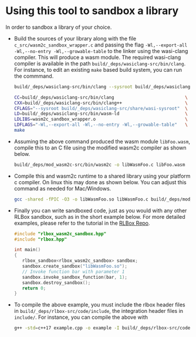 # Using this tool to sandbox a library

In order to sandbox a library of your choice.

- Build the sources of your library along with the file `c_src/wasm2c_sandbox_wrapper.c` and passing the flag `-Wl,--export-all -Wl,--no-entry -Wl,--growable-table` to the linker using the wasi-clang compiler. This will produce a wasm module. The required wasi-clang compiler is available in the path `build/_deps/wasiclang-src/bin/clang`.
For instance, to edit an existing `make` based build system, you can run the commmand.

   ```bash
   build/_deps/wasiclang-src/bin/clang --sysroot build/_deps/wasiclang-src/share/wasi-sysroot c_src/wasm2c_sandbox_wrapper.c -c -o c_src/wasm2c_sandbox_wrapper.o

   CC=build/_deps/wasiclang-src/bin/clang                           \
   CXX=build/_deps/wasiclang-src/bin/clang++                        \
   CFLAGS="--sysroot build/_deps/wasiclang-src/share/wasi-sysroot"  \
   LD=build/_deps/wasiclang-src/bin/wasm-ld                         \
   LDLIBS=wasm2c_sandbox_wrapper.o                                  \
   LDFLAGS="-Wl,--export-all -Wl,--no-entry -Wl,--growable-table"   \
   make
   ```

- Assuming the above command produced the wasm module `libFoo.wasm`, compile this to an C file using the modified wasm2c compiler as shown below.

   ```bash
   build/_deps/mod_wasm2c-src/bin/wasm2c -o libWasmFoo.c libFoo.wasm
   ```

- Compile this and wasm2c runtime to a shared library using your platform c compiler. On linux this may done as shown below. You can adjust this command as needed for Mac/Windows.

   ```bash
   gcc -shared -fPIC -O3 -o libWasmFoo.so libWasmFoo.c build/_deps/mod_wasm2c-src/wasm2c/wasm-rt-impl.c build/_deps/mod_wasm2c-src/wasm2c/wasm-rt-os-unix.c build/_deps/mod_wasm2c-src/wasm2c/wasm-rt-os-win.c build/_deps/mod_wasm2c-src/wasm2c/wasm-rt-wasi.c
   ```

- Finally you can write sandboxed code, just as you would with any other RLBox sandbox, such as in the short example below. For more detailed examples, please refer to the tutorial in the [RLBox Repo]((https://github.com/PLSysSec/rlbox_api_cpp17)).

   ```c++
   #include "rlbox_wasm2c_sandbox.hpp"
   #include "rlbox.hpp"

   int main()
   {
      rlbox_sandbox<rlbox_wasm2c_sandbox> sandbox;
      sandbox.create_sandbox("libWasmFoo.so");
      // Invoke function bar with parameter 1
      sandbox.invoke_sandbox_function(bar, 1);
      sandbox.destroy_sandbox();
      return 0;
   }
   ```

- To compile the above example, you must include the rlbox header files in `build/_deps/rlbox-src/code/include`, the integration header files in `include/`. For instance, you can compile the above with

   ```bash
   g++ -std=c++17 example.cpp -o example -I build/_deps/rlbox-src/code/include -I include -I build/_deps/mod_wasm2c-src/wasm2c/ -lpthread
   ```
